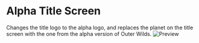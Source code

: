 # Alpha Title Screen
Changes the title logo to the alpha logo, and replaces the planet on the title screen with the one from the alpha version of Outer Wilds.
![Preview](https://user-images.githubusercontent.com/34462599/171797856-89c97b42-bbf1-4d82-b232-89fff68d054e.png)
